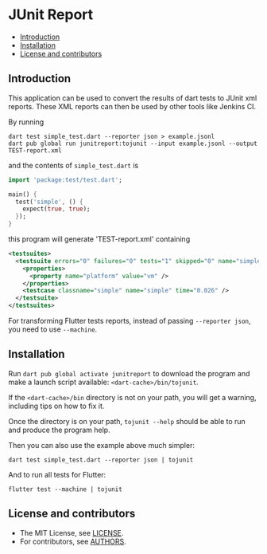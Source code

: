 JUnit Report
============

* [Introduction](#introduction)
* [Installation](#installation)
* [License and contributors](#license-and-contributors)

Introduction
------------

This application can be used to convert the results of dart tests to JUnit xml reports. These XML reports can then be used by other tools like Jenkins CI.

By running

```Shell
dart test simple_test.dart --reporter json > example.jsonl
dart pub global run junitreport:tojunit --input example.jsonl --output TEST-report.xml
```

and the contents of `simple_test.dart` is

```Dart
import 'package:test/test.dart';

main() {
  test('simple', () {
    expect(true, true);
  });
}
```
    
this program will generate 'TEST-report.xml' containing

```XML
<testsuites>
  <testsuite errors="0" failures="0" tests="1" skipped="0" name="simple" timestamp="2016-05-22T21:20:08">
    <properties>
      <property name="platform" value="vm" />
    </properties>
    <testcase classname="simple" name="simple" time="0.026" />
  </testsuite>
</testsuites>
```

For transforming Flutter tests reports, instead of passing `--reporter json`, you need to use `--machine`.

Installation
------------

Run `dart pub global activate junitreport` to download the program and make a launch script available: `<dart-cache>/bin/tojunit`.

If the `<dart-cache>/bin` directory is not on your path, you will get a warning, including tips on how to fix it.

Once the directory is on your path, `tojunit --help` should be able to run and produce the program help.

Then you can also use the example above much simpler:

```Shell
dart test simple_test.dart --reporter json | tojunit
```

And to run all tests for Flutter:

```Shell
flutter test --machine | tojunit
```

License and contributors
------------------------

* The MIT License, see [LICENSE](https://github.com/TOPdesk/dart-junitreport/raw/master/LICENSE).
* For contributors, see [AUTHORS](https://github.com/TOPdesk/dart-junitreport/raw/master/AUTHORS).

